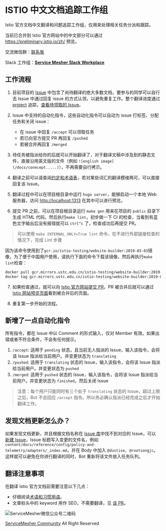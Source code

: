 # ISTIO 中文文档追踪工作组

Istio 官方文档中文翻译和问题追踪工作组，仅用来处理相关任务分派和跟踪。

当前已合并到 Istio 官方网站中的中文部分可以通过 https://preliminary.istio.io/zh/ 预览。

交流微信群：[联系我](http://www.servicemesher.com/contact)

Slack 工作组：[**Service Mesher Slack Workplace**](https://join.slack.com/t/servicemesher/shared_invite/enQtNDE2OTkwMjkxNzEzLTQwOTcxNTAxMmMxMDU4OTliYTJmYjY5NjY2YzJlNWE3N2FkZjFjM2UzNDU0ZGVlZTliODBhZGUxNjI0ZmNjZmI)

## 工作流程

1. 目前项目的 [Issue](https://github.com/servicemesher/istio-official-translation/issues) 中包含了尚待翻译的绝大多数文档，要参与的同学可以自行去 Issue 中通过回复 issue 的方式认领，以避免重复工作。整个翻译进度通过 [project](https://github.com/servicemesher/istio-official-translation/projects/2) 追踪，[查看待领取的 Issue](https://github.com/servicemesher/istio-official-translation/issues?q=is%3Aissue+is%3Aopen+label%3Apending)。

2. Issue 中支持的自动化指令，这些自动化指令可以自动为 issue 打标签、分配任务和关闭 issue：

   - 在 issue 中回复 `/accept` 可以领取任务
   - 若已向官方提交 PR 再回复 `/pushed`
   - 若被合并再回复 `/merged`

3. 待任务被指派给你的后就可以开始翻译了，对于翻译文稿中涉及到的静态文件，直接沿用英文版的文件（例如 `![english image](/docs/conecept.....)`），不再需要自行拷贝。

4. 翻译之前可以请查阅[约定和术语表](https://github.com/servicemesher/istio-official-translation/issues/77)，若对某些词汇的翻译模棱两可，可以直接回复该 Issue。

5. 翻译过程中可以在项目根目录中运行 `hugo server`，能够启动一个本地 Web 服务器，访问 <http://localhost:1313> 在其中可以进行预览。

6. 提交 PR 之前，可以在项目根目录运行 `make gen` 用来在项目的 `public` 目录下生成 HTML 代码，然后执行`make lint`，初步做一下 CI 的检查，当看到有蓝色文字输出后没有报错就可以 `ctrl^c` 了，检查成功后再提交 PR。

> 可以使用 `make INTERNAL_ONLY=True lint` 命令，在不进行外部链接检查的情况下，完成 Lint 步骤

   因为该命令使用到了`gcr.io/istio-testing/website-builder:2019-03-03`镜像，为了便于中国用户使用，请执行下面的命令下载该镜像，然后再执行`make lint`检查：

   ```bash
   docker pull gcr.mirrors.ustc.edu.cn/istio-testing/website-builder:2019-03-03
   docker tag gcr.mirrors.ustc.edu.cn/istio-testing/website-builder:2019-03-03 gcr.io/istio-testing/website-builder:2019-03-03
   ```

7. 如果检查通过，就可以向 [Istio 官方网站提交 PR](https://github.com/istio/istio.github.io/pulls)，PR 被合并后就可以通过 [Istio 网站预览页面](https://preliminary.istio.io/zh/)看到被合并后的页面。

8. 重复第一步开始的流程。

## 新增了一点自动化指令

所有指令，都在 Issue 中以 Comment 的形式输入，仅对 Member 有效。如果出错或者不符合条件，不会有任何提示。

1. `/accept`: 适用于 `pending` 状态，且当前无人指派的 Issue，输入该指令，会将该 Issue 指派给当前用户。并变更状态为 `translating`
1. `/pushed`: 适用于 `translating` 状态的 Issue，输入该指令，会将该 Issue 指派给当前用户。并变更状态为 `pushed`
1. `/merged`: 适用于 `pushed` 状态的 Issue，输入该指令，会将该 Issue 指派给当前用户。并变更状态为 `finished`，然后关闭 Issue

> 注意：每个用户只能同时有三个处于 `translating` 状态的 Issue，超过上限之后，Bot 不会回应 `/accept` 指令。所以务必确认指派已经完成之后才开始翻译工作。

## 发现文档更新怎么办？
如果发现文档更新，并且根据文档名称在 [Issue 库](https://github.com/servicemesher/istio-official-translation/issues)中找不到对应的 Issue，可以
[新建 Issue](https://github.com/servicemesher/istio-official-translation/issues/new)，Issue 标题写入变更的文件名，例如 `content/docs/reference/config/policy-and-telemetry/adapters/_index.md`，并在 Body 中加入 `@dustise, @rootsongjc`。这样就可以避免在你进行翻译的同时，Bot 重新将该文件放入任务队列。

## 翻译注意事项

在翻译 Istio 官方文档前需要注意以下几点：

- 仔细阅读[术语和习惯用语](https://preliminary.istio.io/zh/about/contribute/terms/)。
- 文章标头中的 keyword 用作 SEO，不需要翻译，见 [该 PR](https://github.com/istio/istio.io/pull/3055)。

![ServiceMesher微信公众号二维码](https://ws1.sinaimg.cn/large/006tNc79ly1fz058o9546j31jt0beq9s.jpg)

[ServiceMesher Community](http://www.servicemesher.com) All Right Reserved

